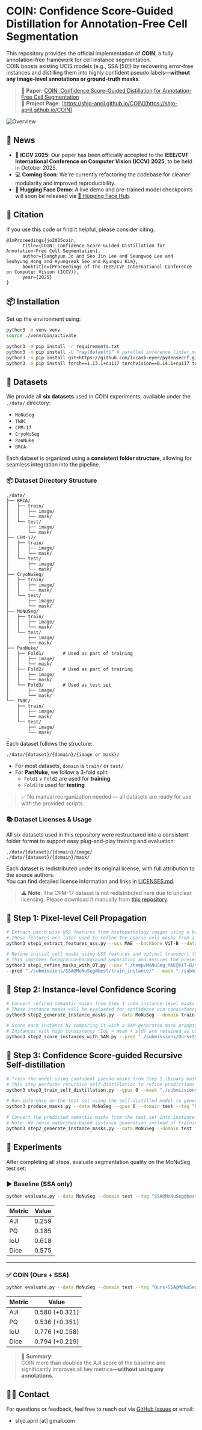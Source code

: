 # COIN: Confidence Score-Guided Distillation for Annotation-Free Cell Segmentation

This repository provides the official implementation of **COIN**, a fully annotation-free framework for cell instance segmentation.  
COIN boosts existing UCIS models (e.g., SSA [50]) by recovering error-free instances and distilling them into highly confident pseudo labels—**without any image-level annotations or ground-truth masks**.

> 📄 **Paper**: [COIN: Confidence Score-Guided Distillation for Annotation-Free Cell Segmentation](https://arxiv.org/pdf/2503.11439)  
> 🔗 **Project Page**: [https://shjo-april.github.io/COIN](https://shjo-april.github.io/COIN)

![Overview](./assets/Overview.png)

## 📰 News

- 📅 **ICCV 2025**: Our paper has been officially accepted to the **IEEE/CVF International Conference on Computer Vision (ICCV) 2025**, to be held in October 2025.
- 💻 **Coming Soon**: We're currently refactoring the codebase for cleaner modularity and improved reproducibility.
- 🚀 **Hugging Face Demo**: A live demo and pre-trained model checkpoints will soon be released via [🤗 Hugging Face Hub](https://huggingface.co/models).


## 📌 Citation

If you use this code or find it helpful, please consider citing:

```
@InProceedings{jo2025coin,
      title={COIN: Confidence Score-Guided Distillation for Annotation-Free Cell Segmentation}, 
      author={Sanghyun Jo and Seo Jin Lee and Seungwoo Lee and Seohyung Hong and Hyungseok Seo and Kyungsu Kim},
      booktitle={Proceedings of the IEEE/CVF International Conference on Computer Vision (ICCV)},
      year={2025}
}
```

## 📦 Installation

Set up the environment using:

```bash
python3 -m venv venv
source ./venv/bin/activate

python3 -m pip install -r requirements.txt
python3 -m pip install -U "ray[default]" # parallel inference (infer_masks.py)
python3 -m pip install git+https://github.com/lucasb-eyer/pydensecrf.git # for CRF
python3 -m pip install torch==1.13.1+cu117 torchvision==0.14.1+cu117 torchaudio==0.13.1 --extra-index-url https://download.pytorch.org/whl/cu117
```

## 📁 Datasets

We provide all **six datasets** used in COIN experiments, available under the `./data/` directory:

- `MoNuSeg`
- `TNBC`
- `CPM-17`
- `CryoNuSeg`
- `PanNuke`
- `BRCA`

Each dataset is organized using a **consistent folder structure**, allowing for seamless integration into the pipeline.

### 📦 Dataset Directory Structure

```
./data/
├── BRCA/
│   ├── train/
│   │   ├── image/
│   │   └── mask/
│   └── test/
│       ├── image/
│       └── mask/
├── CPM-17/
│   ├── train/
│   │   ├── image/
│   │   └── mask/
│   └── test/
│       ├── image/
│       └── mask/
├── CryoNuSeg/
│   ├── train/
│   │   ├── image/
│   │   └── mask/
│   └── test/
│       ├── image/
│       └── mask/
├── MoNuSeg/
│   ├── train/
│   │   ├── image/
│   │   └── mask/
│   └── test/
│       ├── image/
│       └── mask/
├── PanNuke/
│   ├── Fold1/       # Used as part of training
│   │   ├── image/
│   │   └── mask/
│   ├── Fold2/       # Used as part of training
│   │   ├── image/
│   │   └── mask/
│   └── Fold3/       # Used as test set
│       ├── image/
│       └── mask/
└── TNBC/
    ├── train/
    │   ├── image/
    │   └── mask/
    └── test/
        ├── image/
        └── mask/
```

Each dataset follows the structure:  
```
./data/{dataset}/{domain}/{image or mask}/
```

- For most datasets, `domain` is `train/` or `test/`
- For **PanNuke**, we follow a 3-fold split:
  - `Fold1` + `Fold2` are used for **training**
  - `Fold3` is used for **testing**

> ✅ No manual reorganization needed — all datasets are ready for use with the provided scripts.

### 📚 Dataset Licenses & Usage

All six datasets used in this repository were restructured into a consistent folder format to support easy plug-and-play training and evaluation:

```
./data/{dataset}/{domain}/image/
./data/{dataset}/{domain}/mask/
```

Each dataset is redistributed under its original license, with full attribution to the source authors.  
You can find detailed license information and links in [LICENSES.md](./LICENSES.md).

> ⚠️ **Note**: The CPM-17 dataset is not redistributed here due to unclear licensing. Please download it manually from [this repository](https://github.com/nauyan/NucleiSegmentation).

## 🧩 Step 1: Pixel-level Cell Propagation

```bash
# Extract patch-wise USS features from histopathology images using a backbone (e.g., MAE with ViT-B).
# These features are later used to refine the coarse cell masks from a UCIS model.
python3 step1_extract_features_uss.py --uss MAE --backbone ViT-B --data MoNuSeg --domain train --zoom 6 --scales 1.0 --hflip

# Refine initial cell masks using USS features and optimal transport (OT).
# This improves foreground–background separation and ensures the presence of error-free instances.
python3 step1_refine_masks_with_OT.py --uss "./temp/MoNuSeg_MAE@ViT-B/train_{}@hflip/" --scales 6 --ot \
--pred "./submissions/SSA@MoNuSeg@best/train_instance/" --mask "./submissions/Ours+SSA@MoNuSeg@Step1/train/" --accumulate_centroids
```

## 🧠 Step 2: Instance-level Confidence Scoring

```bash
# Convert refined semantic masks from Step 1 into instance-level masks using connected component labeling and watershed.
# These instance masks will be evaluated for confidence via consistency with SAM-generated masks.
python3 step2_generate_instance_masks.py --data MoNuSeg --domain train --tag "Ours+SSA@MoNuSeg@Step1"

# Score each instance by comparing it with a SAM-generated mask prompted at its center point.
# Instances with high consistency (IoU > mean + std) are retained as confident masks for self-distillation.
python3 step2_score_instances_with_SAM.py --pred "./submissions/Ours+SSA@MoNuSeg@Step1/train_instance/" --mask "./submissions/Ours+SSA@MoNuSeg@Step1/train_sam/" --strategy mean+std 
```

## 🔁 Step 3: Confidence Score-guided Recursive Self-distillation

```bash
# Train the model using confident pseudo masks from Step 2 (binary masks only; no edge decoder is used).
# This step performs recursive self-distillation to refine predictions and expand confidence progressively.
python3 step3_train_self_distillation.py --gpus 0 --mask "./submissions/Ours+SSA@MoNuSeg@Step1/train_sam/" --tag "Ours+SSA@MoNuSeg@Self-Distillation" --nesterov --scales 100

# Run inference on the test set using the self-distilled model to generate final semantic segmentation predictions.
python3 produce_masks.py --data MoNuSeg --gpus 0 --domain test --tag "Ours+SSA@MoNuSeg@Self-Distillation" --pred "./submissions/Ours+SSA@MoNuSeg@Self-Distillation/test/" --checkpoint last

# Convert the predicted semantic masks from the test set into instance-level outputs using the same semantic-to-instance method from Step 2.
# Note: We reuse watershed-based instance generation instead of training a separate edge decoder.
python3 step2_generate_instance_masks.py --data MoNuSeg --domain test --tag "Ours+SSA@MoNuSeg@Self-Distillation"
```

## 🧪 Experiments

After completing all steps, evaluate segmentation quality on the MoNuSeg test set:

### ▶️ Baseline (SSA only)
```bash
python evaluate.py --data MoNuSeg --domain test --tag "SSA@MoNuSeg@best"
```

| Metric     | Value  |
|------------|--------|
| AJI        | 0.259  |
| PQ         | 0.185  |
| IoU        | 0.618  |
| Dice       | 0.575  |

---

### ✅ COIN (Ours + SSA)
```bash
python evaluate.py --data MoNuSeg --domain test --tag "Ours+SSA@MoNuSeg"
```

| Metric | Value | 
|--------|----------------|
| AJI    | 0.580 (+0.321) |
| PQ     | 0.536 (+0.351) |
| IoU    | 0.776 (+0.158) |
| Dice   | 0.794 (+0.219) |

> 🔎 **Summary**:  
> COIN more than doubles the AJI score of the baseline and significantly improves all key metrics—**without using any annotations**.


## 🙋‍♀️ Contact

For questions or feedback, feel free to reach out via [GitHub Issues](https://github.com/shjo-april/COIN/issues) or email:

- shjo.april [at] gmail.com